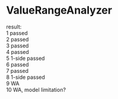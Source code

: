 # ValueRangeAnalyzer

result:  
1 passed  
2 passed  
3 passed  
4 passed  
5 1-side passed  
6 passed  
7 passed  
8 1-side passed  
9 WA  
10 WA, model limitation?  

